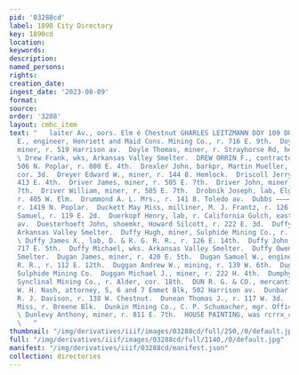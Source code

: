 ```yaml
---
pid: '03288cd'
label: 1890 City Directory
key: 1890cd
location: 
keywords: 
description: 
named_persons: 
rights: 
creation_date: 
ingest_date: '2023-08-09'
format: 
source: 
order: '3288'
layout: cmhc_item
text: "   laiter Av., oors. Elm é Chestnut GHARLES LEITZMANN DOY 109 DUN  Doyle Patrick
  E., engineer, Henriett and Maid Cons. Mining Co., r. 716 E. 9th.  Doyle Philip,
  miner, r. 519 Harrison av.  Doyle Thomas, miner, r. Strayhorse Rd, head E. 4th.
  \ Drew Frank, wks, Arkansas Valley Smelter.  DREW ORRIN F., contractor and builder,
  506 N. Poplar, r. 800 E. 4th.  Drexler John, barkpr, Martin Mueller, r. Poplar,
  cor. 3d.  Dreyer Edward W., miner, r. 144 8. Hemlock.  Driscoll Jerry, miner, r.
  413 E. 4th.  Driver James, miner, r. 505 E. 7th.  Driver John, miner, r. 505 E.
  7th.  Driver William, miner, r. 505 E. 7th.  Drobnik Joseph, lab, Elgin Smelter,
  r. 405 W. Elm.  Drummond A. L. Mrs., r. 141 8. Toledo av.  Dubbs ————, conductor,
  r. 1419 N. Poplar.  Duckett May Miss, milliner, M. J. Frantz, r. 126 BE. 6th.  Duel
  Samuel, r. 119 E. 2d.  Duerkopf Henry, lab, r. California Gulch, east of Harrison
  av.  Duesterhoeft John, shoemkr, Howard Silcott, r. 222 E. 3d.  Duffy Hath., wks,
  Arkansas Valley Smelter.  Duffy Hugh, miner, Sulphide Mining Co., r. 812 E. 8th.
  \ Duffy James X., lab, D. & R. G. R. R., r. 126 E. 14th.  Duffy John, miner, bds.
  717 E. 5th.  Duffy Michael, wks. Arkansas Valley Smelter.  Duffy Owen, lab, American
  Smelter.  Dugan James, miner, r. 420 E. 5th.  Dugan Samuel W., engineer, D. & R.G.
  R. R., r. 112 E. 12th.  Duggan Andrew W., mining, r. 139 W. 6th.  Duggan J., miner,
  Sulphide Mining Co.  Duggan Michael J., miner, r. 222 H. 4th.  Dumphy Judson, engineer,
  Synclinal Mining Co., r. Alder, cor. 18th.  DUN R. G. & CO., mercantile agency,
  W. H. Nash, attorney, 5, 6 and 7 Emmet Blk, 502 Harrison av.  Dunbar John L., teamster,
  R. J. Davison, r. 138 W. Chestnut.  Dunean Thomas J., r. 117 W. 3d.  Dunigan Maggie
  Miss, r. Breene Blk.  Dunkin Mining Co., C. P. Schumacher, mgr. Office, 115 E. 8th.
  \ Dunlevy Anthony, miner, r. 811 E. 7th.  HOUSE PAINTING, was rcrrx_cr. J, J, QUINN
  \   "
thumbnail: "/img/derivatives/iiif/images/03288cd/full/250,/0/default.jpg"
full: "/img/derivatives/iiif/images/03288cd/full/1140,/0/default.jpg"
manifest: "/img/derivatives/iiif/03288cd/manifest.json"
collection: directories
---
```

